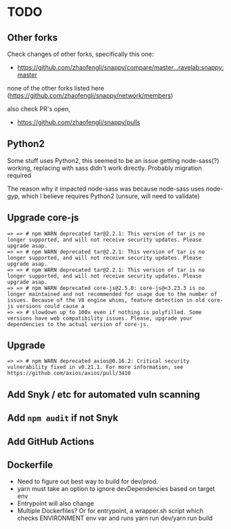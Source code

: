 # TODO

## Other forks
Check changes of other forks, specifically this one:
- https://github.com/zhaofengli/snappy/compare/master...ravelab:snappy:master

none of the other forks listed here (https://github.com/zhaofengli/snappy/network/members)


also check PR's open,
- https://github.com/zhaofengli/snappy/pulls

## Python2
Some stuff uses Python2, this seemed to be an issue getting node-sass(?) working, replacing with sass didn't work directly. Probably migration required

The reason why it impacted node-sass was because node-sass uses node-gyp, which I believe requires Python2 (unsure, will need to validate)

## Upgrade core-js
```
=> => # npm WARN deprecated tar@2.2.1: This version of tar is no longer supported, and will not receive security updates. Please upgrade asap.
=> => # npm WARN deprecated tar@2.2.1: This version of tar is no longer supported, and will not receive security updates. Please upgrade asap.
=> => # npm WARN deprecated tar@2.2.1: This version of tar is no longer supported, and will not receive security updates. Please upgrade asap.
=> => # npm WARN deprecated core-js@2.5.0: core-js@<3.23.3 is no longer maintained and not recommended for usage due to the number of issues. Because of the V8 engine whims, feature detection in old core-js versions could cause a
=> => # slowdown up to 100x even if nothing is polyfilled. Some versions have web compatibility issues. Please, upgrade your dependencies to the actual version of core-js.
```

## Upgrade
```azure
=> => # npm WARN deprecated axios@0.16.2: Critical security vulnerability fixed in v0.21.1. For more information, see https://github.com/axios/axios/pull/3410

```

## Add Snyk / etc for automated vuln scanning

## Add `npm audit` if not Snyk

## Add GitHub Actions


## Dockerfile
- Need to figure out best way to build for dev/prod.
- yarn must take an option to ignore devDependencies based on target env
- Entrypoint will also change
- Multiple Dockerfiles? Or for entrypoint, a wrapper.sh script which checks ENVIRONMENT env var and runs yarn run dev/yarn run build
